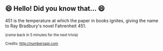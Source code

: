 ## :smile: Hello! Did you know that... :smile:
451 is the temperature at which the paper in books ignites, giving the name to Ray Bradbury's novel Fahrenheit 451.

<sup>(come back in 5 minutes for the next trivia)</sup>


<sup>Credits: http://numbersapi.com</sup>

